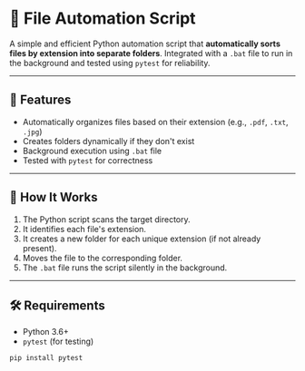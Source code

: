 # 📁 File Automation Script

A simple and efficient Python automation script that **automatically sorts files by extension into separate folders**. Integrated with a `.bat` file to run in the background and tested using `pytest` for reliability.

---

## 🚀 Features

- Automatically organizes files based on their extension (e.g., `.pdf`, `.txt`, `.jpg`)
- Creates folders dynamically if they don't exist
- Background execution using `.bat` file
- Tested with `pytest` for correctness

---

## 📂 How It Works

1. The Python script scans the target directory.
2. It identifies each file's extension.
3. It creates a new folder for each unique extension (if not already present).
4. Moves the file to the corresponding folder.
5. The `.bat` file runs the script silently in the background.

---

## 🛠️ Requirements

- Python 3.6+
- `pytest` (for testing)

```bash
pip install pytest
